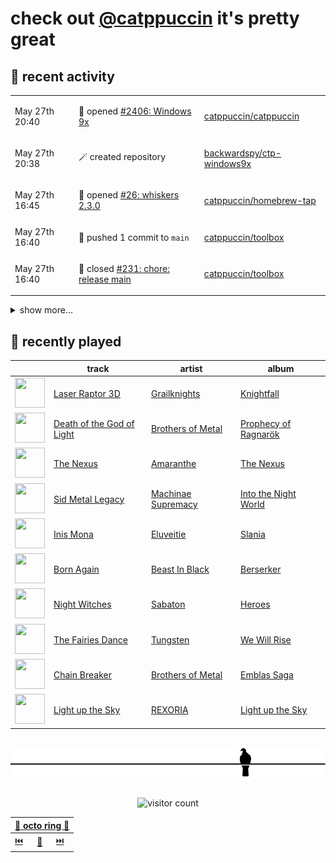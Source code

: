 # check out [@catppuccin](https://github.com/catppuccin) it's pretty great

## 📅 recent activity

<!-- SCRIPT:REPLACE:GITHUB -->
<table>
<tbody>
<tr>
<td><span title='2024-05-27T20:40:10+00:00'>May 27th 20:40</span></td>
<td>

📢 opened [#2406: Windows 9x](https://github.com/catppuccin/catppuccin/issues/2406)

</td>
<td>

[catppuccin/catppuccin](https://github.com/catppuccin/catppuccin)

</td>
</tr>
<tr>
<td><span title='2024-05-27T20:38:33+00:00'>May 27th 20:38</span></td>
<td>

🪄 created repository

</td>
<td>

[backwardspy/ctp-windows9x](https://github.com/backwardspy/ctp-windows9x)

</td>
</tr>
<tr>
<td><span title='2024-05-27T16:45:36+00:00'>May 27th 16:45</span></td>
<td>

🚀 opened [#26: whiskers 2.3.0](https://github.com/catppuccin/homebrew-tap/pull/26)

</td>
<td>

[catppuccin/homebrew-tap](https://github.com/catppuccin/homebrew-tap)

</td>
</tr>
<tr>
<td><span title='2024-05-27T16:40:41+00:00'>May 27th 16:40</span></td>
<td>

🚢 pushed 1 commit to `main`

</td>
<td>

[catppuccin/toolbox](https://github.com/catppuccin/toolbox)

</td>
</tr>
<tr>
<td><span title='2024-05-27T16:40:40+00:00'>May 27th 16:40</span></td>
<td>

🎉 closed [#231: chore: release main](https://github.com/catppuccin/toolbox/pull/231)

</td>
<td>

[catppuccin/toolbox](https://github.com/catppuccin/toolbox)

</td>
</tr>
</tbody>
</table>

<details>
<summary>show more...</summary>
<table>
<tbody>
<tr>
<td><span title='2024-05-27T16:40:22+00:00'>May 27th 16:40</span></td>
<td>

📢 opened [#232: update release-please action](https://github.com/catppuccin/toolbox/issues/232)

</td>
<td>

[catppuccin/toolbox](https://github.com/catppuccin/toolbox)

</td>
</tr>
<tr>
<td><span title='2024-05-27T16:34:23+00:00'>May 27th 16:34</span></td>
<td>

🚢 pushed 1 commit to `main`

</td>
<td>

[catppuccin/toolbox](https://github.com/catppuccin/toolbox)

</td>
</tr>
<tr>
<td><span title='2024-05-27T16:34:22+00:00'>May 27th 16:34</span></td>
<td>

🎉 closed [#184: chore(deps): update dependency ajv to v8.14.0](https://github.com/catppuccin/toolbox/pull/184)

</td>
<td>

[catppuccin/toolbox](https://github.com/catppuccin/toolbox)

</td>
</tr>
<tr>
<td><span title='2024-05-27T16:31:50+00:00'>May 27th 16:31</span></td>
<td>

🚢 pushed 1 commit to `main`

</td>
<td>

[catppuccin/toolbox](https://github.com/catppuccin/toolbox)

</td>
</tr>
<tr>
<td><span title='2024-05-27T16:31:50+00:00'>May 27th 16:31</span></td>
<td>

✅ closed [#210: Add `--list-flavors` and `--list-accents`](https://github.com/catppuccin/toolbox/issues/210)

</td>
<td>

[catppuccin/toolbox](https://github.com/catppuccin/toolbox)

</td>
</tr>
<tr>
<td><span title='2024-05-27T16:31:49+00:00'>May 27th 16:31</span></td>
<td>

🎉 closed [#219: feat(whiskers): add --list-flavors and --list-accents](https://github.com/catppuccin/toolbox/pull/219)

</td>
<td>

[catppuccin/toolbox](https://github.com/catppuccin/toolbox)

</td>
</tr>
<tr>
<td><span title='2024-05-27T16:31:30+00:00'>May 27th 16:31</span></td>
<td>

🚢 pushed 1 commit to `main`

</td>
<td>

[catppuccin/toolbox](https://github.com/catppuccin/toolbox)

</td>
</tr>
<tr>
<td><span title='2024-05-27T16:31:29+00:00'>May 27th 16:31</span></td>
<td>

🎉 closed [#183: chore(deps): update dependency https://deno.land/std to v0.224.0](https://github.com/catppuccin/toolbox/pull/183)

</td>
<td>

[catppuccin/toolbox](https://github.com/catppuccin/toolbox)

</td>
</tr>
<tr>
<td><span title='2024-05-27T16:24:29+00:00'>May 27th 16:24</span></td>
<td>

🚢 pushed 1 commit to `feat/list-flavors`

</td>
<td>

[uncenter/ctp-toolbox](https://github.com/uncenter/ctp-toolbox)

</td>
</tr>
<tr>
<td><span title='2024-05-27T16:23:14+00:00'>May 27th 16:23</span></td>
<td>

🚢 pushed 2 commits to `feat/list-flavors`

</td>
<td>

[uncenter/ctp-toolbox](https://github.com/uncenter/ctp-toolbox)

</td>
</tr>
<tr>
<td><span title='2024-05-27T15:48:44+00:00'>May 27th 15:48</span></td>
<td>

🚢 pushed 1 commit to `main`

</td>
<td>

[catppuccin/toolbox](https://github.com/catppuccin/toolbox)

</td>
</tr>
<tr>
<td><span title='2024-05-27T15:48:43+00:00'>May 27th 15:48</span></td>
<td>

🎉 closed [#217: feat(whiskers): add read_file function](https://github.com/catppuccin/toolbox/pull/217)

</td>
<td>

[catppuccin/toolbox](https://github.com/catppuccin/toolbox)

</td>
</tr>
<tr>
<td><span title='2024-05-27T15:42:11+00:00'>May 27th 15:42</span></td>
<td>

🚢 pushed 1 commit to `feat/read_file`

</td>
<td>

[uncenter/ctp-toolbox](https://github.com/uncenter/ctp-toolbox)

</td>
</tr>
<tr>
<td><span title='2024-05-27T15:38:37+00:00'>May 27th 15:38</span></td>
<td>

🔍 reviewed [#217: feat(whiskers): add read_file function](https://github.com/catppuccin/toolbox/pull/217)

</td>
<td>

[catppuccin/toolbox](https://github.com/catppuccin/toolbox)

</td>
</tr>
</tbody>
</table>
</details>
<!-- SCRIPT:REPLACE:GITHUB -->

## 🎵 recently played

<!-- SCRIPT:REPLACE:SPOTIFY -->
| | track | artist | album |
| - | - | - | - |
| <img src="https://i.scdn.co/image/ab67616d0000485185a27fe816871aadc7ae9990" width="48" height="48"> | [Laser Raptor 3D](https://open.spotify.com/track/17o56Yp8yOTdk6yg4k28Xh) | [Grailknights](https://open.spotify.com/artist/3WKWdx78zcqsj2RkN5ldqR) | [Knightfall](https://open.spotify.com/track/17o56Yp8yOTdk6yg4k28Xh) |
| <img src="https://i.scdn.co/image/ab67616d0000485166a38b753013c0e66084830c" width="48" height="48"> | [Death of the God of Light](https://open.spotify.com/track/1OnHeldjfrF6Zx3FnS1zQ5) | [Brothers of Metal](https://open.spotify.com/artist/0WPCPYm5IDNtQjuJOGNPcy) | [Prophecy of Ragnarök](https://open.spotify.com/track/1OnHeldjfrF6Zx3FnS1zQ5) |
| <img src="https://i.scdn.co/image/ab67616d000048513d1c4366ccf6b726970a8064" width="48" height="48"> | [The Nexus](https://open.spotify.com/track/3cSJXlpx1lAP8vGAh8mEXB) | [Amaranthe](https://open.spotify.com/artist/2KaW48xlLnXC2v8tvyhWsa) | [The Nexus](https://open.spotify.com/track/3cSJXlpx1lAP8vGAh8mEXB) |
| <img src="https://i.scdn.co/image/ab67616d00004851c880c3fce14935c405c7503e" width="48" height="48"> | [Sid Metal Legacy](https://open.spotify.com/track/2QfXd8NrGbO0XeFoqZEwHu) | [Machinae Supremacy](https://open.spotify.com/artist/6cmp7ut7okJAgJOSaMAVf3) | [Into the Night World](https://open.spotify.com/track/2QfXd8NrGbO0XeFoqZEwHu) |
| <img src="https://i.scdn.co/image/ab67616d000048511208d90b7117ae7762892455" width="48" height="48"> | [Inis Mona](https://open.spotify.com/track/1KmeyQfVjX1odybN9aEfWt) | [Eluveitie](https://open.spotify.com/artist/5X0N2k3qMnI8kSrGJT3kfT) | [Slania](https://open.spotify.com/track/1KmeyQfVjX1odybN9aEfWt) |
| <img src="https://i.scdn.co/image/ab67616d00004851eae389f411e0a8d740d03561" width="48" height="48"> | [Born Again](https://open.spotify.com/track/4Z44GYuMNFRHzoGowlp4ww) | [Beast In Black](https://open.spotify.com/artist/0rEuaTPLMhlViNCJrg3NEH) | [Berserker](https://open.spotify.com/track/4Z44GYuMNFRHzoGowlp4ww) |
| <img src="https://i.scdn.co/image/ab67616d00004851735eecca68d3bb03e2e35a75" width="48" height="48"> | [Night Witches](https://open.spotify.com/track/1xBRGN41DWx2vwNFY5CvGe) | [Sabaton](https://open.spotify.com/artist/3o2dn2O0FCVsWDFSh8qxgG) | [Heroes](https://open.spotify.com/track/1xBRGN41DWx2vwNFY5CvGe) |
| <img src="https://i.scdn.co/image/ab67616d00004851ea5480bb9fb625233099a2aa" width="48" height="48"> | [The Fairies Dance](https://open.spotify.com/track/4z4ZxpLwW5iw34kPLFk9BD) | [Tungsten](https://open.spotify.com/artist/529eA6ZaD8bWorDonM2wnm) | [We Will Rise](https://open.spotify.com/track/4z4ZxpLwW5iw34kPLFk9BD) |
| <img src="https://i.scdn.co/image/ab67616d00004851f959fa12f3157d5968aca89d" width="48" height="48"> | [Chain Breaker](https://open.spotify.com/track/3OcgNPvAcDmNB9Idcdh4sA) | [Brothers of Metal](https://open.spotify.com/artist/0WPCPYm5IDNtQjuJOGNPcy) | [Emblas Saga](https://open.spotify.com/track/3OcgNPvAcDmNB9Idcdh4sA) |
| <img src="https://i.scdn.co/image/ab67616d000048510313a79b1e94c8575a4379cc" width="48" height="48"> | [Light up the Sky](https://open.spotify.com/track/1rS8aSBVuN23jol7N1yCPU) | [REXORIA](https://open.spotify.com/artist/5oMfYeXrlGFv6DgrQ6zCtK) | [Light up the Sky](https://open.spotify.com/track/1rS8aSBVuN23jol7N1yCPU) |

<!-- SCRIPT:REPLACE:SPOTIFY -->

<br>

<div align="center">

<picture>
    <source media="(prefers-color-scheme: light)" srcset="assets/pigeon-light.svg">
    <source media="(prefers-color-scheme: dark)" srcset="assets/pigeon-dark.svg">
    <img alt="pigeon sitting on a wire" src="assets/pigeon-light.svg">
</picture>

<br>
<br>

![visitor count](https://profile-counter.glitch.me/backwardspy/count.svg)

<table>
    <thead>
        <th colspan="3"><a href="https://octo-ring.com">🐙 octo ring 🐙</a></th>
    </thead>
    <tbody>
        <td><a href="https://octo-ring.com/p/backwardspy/prev">⏮️</a></td>
        <td><a href="https://octo-ring.com/p/backwardspy/random">🔀</a></td>
        <td><a href="https://octo-ring.com/p/backwardspy/next">⏭️</a></td>
    </tbody>
</table>

</div>
